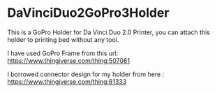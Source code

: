 # DaVinciDuo2GoPro3Holder

This is a GoPro Holder for Da Vinci Duo 2.0 Printer, you can attach this holder to printing bed without any tool. 

I have used GoPro Frame from this url: https://www.thingiverse.com/thing:507061

I borrowed connector design for my holder from here : https://www.thingiverse.com/thing:81333

